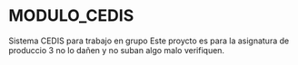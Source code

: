 # MODULO_CEDIS
Sistema CEDIS para trabajo en grupo 
Este proycto  es para la asignatura de produccio 3 no lo dañen y no suban algo malo verifiquen.
